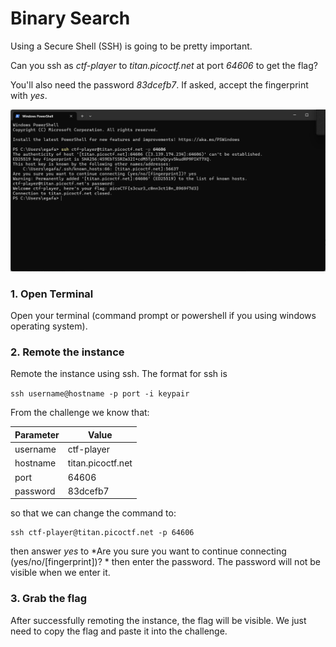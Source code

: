 # Binary Search

Using a Secure Shell (SSH) is going to be pretty important.

Can you ssh as *ctf-player* to *titan.picoctf.net* at port *64606* to get the flag?

You'll also need the password *83dcefb7*. If asked, accept the fingerprint with *yes*.

![alt text](/PicoCTF/images/BinarySearch.png)

### 1. Open Terminal
Open your terminal (command prompt or powershell if you using windows operating system).

### 2. Remote the instance
Remote the instance using ssh. The format for ssh is 

`ssh username@hostname -p port -i keypair`

From the challenge we know that:

| Parameter | Value |
| ----------- | ----------- |
| username | ctf-player |
| hostname | titan.picoctf.net |
| port | 64606 |
| password | 83dcefb7 |

so that we can change the command to:

```
ssh ctf-player@titan.picoctf.net -p 64606
```

then answer *yes* to *Are you sure you want to continue connecting (yes/no/[fingerprint])? * then enter the password. The password will not be visible when we enter it. 

### 3. Grab the flag
After successfully remoting the instance, the flag will be visible. We just need to copy the flag and paste it into the challenge.